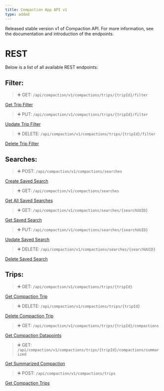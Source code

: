 ```yaml
---
title: Compaction App API v1
type: added
---
```


Released stable version v1 of Compaction API. For more information, see the documentation and introduction of the endpoints.

# REST

Below is a list of all available REST endpoints:

## Filter:

> ➕ GET: `/api/compaction/v1/compactions/trips/{tripId}/filter`

[Get Trip Filter](ref:gettripfilter)

> ➕ PUT: `/api/compaction/v1/compactions/trips/{tripId}/filter`

[Update Trip Filter](ref:updatetripfilter)

> ➕ DELETE: `/api/compaction/v1/compactions/trips/{tripId}/filter`

[Delete Trip Filter](ref:deletetripfilter)

## Searches:

> ➕ POST: `/api/compaction/v1/compactions/searches`

[Create Saved Search](ref:createsavedsearch)

> ➕ GET: `/api/compaction/v1/compactions/searches`

[Get All Saved Searches](ref:getallsavedsearches)

> ➕ GET: `/api/compaction/v1/compactions/searches/{searchUUID}`

[Get Saved Search](ref:getsavedsearch)

> ➕ PUT: `/api/compaction/v1/compactions/searches/{searchUUID}`

[Update Saved Search](ref:updatesavedsearch)

> ➕ DELETE: `/api/compaction/v1/compactions/searches/{searchUUID}`

[Delete Saved Search](ref:deletesavedsearch)

## Trips:

> ➕ GET: `/api/compaction/v1/compactions/trips/{tripId}`

[Get Compaction Trip](ref:getcompactiontrip)

> ➕ DELETE: `/api/compaction/v1/compactions/trips/{tripId}`

[Delete Compaction Trip](ref:deletecompactiontrip)

> ➕ GET: `/api/compaction/v1/compactions/trips/{tripId}/compactions`

[Get Compaction Datapoints](ref:getcompactiondatapoints)

> ➕ GET: `/api/compaction/v1/compactions/trips/{tripId}/compactions/summarized`

[Get Summarized Compaction](ref:getsummarizedcompaction)

> ➕ POST: `/api/compaction/v1/compactions/trips`

[Get Compaction Trips](ref:getcompactiontrips)